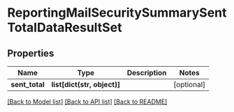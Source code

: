 # ReportingMailSecuritySummarySentTotalDataResultSet

## Properties
Name | Type | Description | Notes
------------ | ------------- | ------------- | -------------
**sent_total** | **list[dict(str, object)]** |  | [optional] 

[[Back to Model list]](../README.md#documentation-for-models) [[Back to API list]](../README.md#documentation-for-api-endpoints) [[Back to README]](../README.md)

